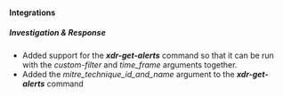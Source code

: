 
#### Integrations
##### Investigation & Response
- Added support for the ***xdr-get-alerts*** command so that it can be run with the *custom-filter* and *time_frame* arguments together.
- Added the *mitre_technique_id_and_name* argument to the ***xdr-get-alerts*** command
